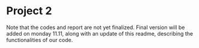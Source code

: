 # Project 2
Note that the codes and report are not yet finalized. Final version will be added on monday 11.11, along with an update of this readme, describing the functionalities of our code.
